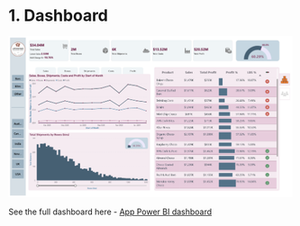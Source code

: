 # 1. Dashboard

![Dashboard](1dashboard.png)

See the full dashboard here - [App Power BI dashboard](https://app.powerbi.com/view?r=eyJrIjoiOTdjOTlmOWEtNTg0My00MDU0LWEyM2UtZDk4MmI2N2EyN2M4IiwidCI6ImE2YjZjZjEzLTBkZDYtNDQzMS1iOTU1LWQxMjM1MDdiOTllYSIsImMiOjEwfQ%3D%3D)

